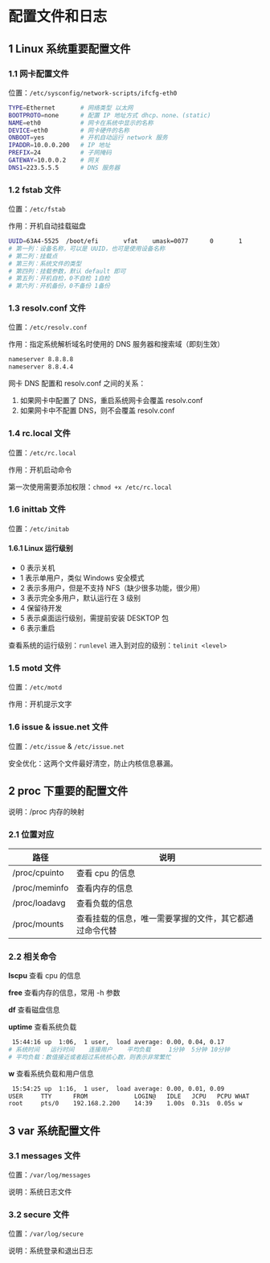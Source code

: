 # 配置文件和日志

## 1 Linux 系统重要配置文件

### 1.1 网卡配置文件

位置：`/etc/sysconfig/network-scripts/ifcfg-eth0`

```bash
TYPE=Ethernet       # 网络类型 以太网
BOOTPROTO=none      # 配置 IP 地址方式 dhcp、none、(static)
NAME=eth0           # 网卡在系统中显示的名称
DEVICE=eth0         # 网卡硬件的名称
ONBOOT=yes          # 开机自动运行 network 服务
IPADDR=10.0.0.200   # IP 地址
PREFIX=24           # 子网掩码
GATEWAY=10.0.0.2    # 网关
DNS1=223.5.5.5      # DNS 服务器
```

### 1.2 fstab 文件

位置：`/etc/fstab`

作用：开机自动挂载磁盘

```bash
UUID=63A4-5525  /boot/efi       vfat    umask=0077      0       1
# 第一列：设备名称，可以是 UUID，也可是使用设备名称
# 第二列：挂载点
# 第三列：系统文件的类型
# 第四列：挂载参数，默认 default 即可
# 第五列：开机自检，0不自检 1自检
# 第六列：开机备份，0不备份 1备份
```

### 1.3 resolv.conf 文件

位置：`/etc/resolv.conf`

作用：指定系统解析域名时使用的 DNS 服务器和搜索域（即刻生效）

```bash
nameserver 8.8.8.8
nameserver 8.8.4.4
```

网卡 DNS 配置和 resolv.conf 之间的关系：

1. 如果网卡中配置了 DNS，重启系统网卡会覆盖 resolv.conf
2. 如果网卡中不配置 DNS，则不会覆盖 resolv.conf

### 1.4 rc.local 文件

位置：`/etc/rc.local`

作用：开机启动命令

第一次使用需要添加权限：`chmod +x /etc/rc.local`

### 1.6 inittab 文件

位置：`/etc/initab`

#### 1.6.1 Linux 运行级别

- 0 表示关机
- 1 表示单用户，类似 Windows 安全模式
- 2 表示多用户，但是不支持 NFS（缺少很多功能，很少用）
- 3 表示完全多用户，默认运行在 3 级别
- 4 保留待开发
- 5 表示桌面运行级别，需提前安装 DESKTOP 包
- 6 表示重启

查看系统的运行级别：`runlevel`
进入到对应的级别：`telinit <level>`

### 1.5 motd 文件

位置：`/etc/motd`

作用：开机提示文字

### 1.6 issue & issue.net 文件

位置：`/etc/issue` & `/etc/issue.net`

安全优化：这两个文件最好清空，防止内核信息暴漏。

## 2 proc 下重要的配置文件

说明：/proc 内存的映射

### 2.1 位置对应

| 路径          | 说明                                                   |
| ------------- | ------------------------------------------------------ |
| /proc/cpuinto | 查看 cpu 的信息                                        |
| /proc/meminfo | 查看内存的信息                                         |
| /proc/loadavg | 查看负载的信息                                         |
| /proc/mounts  | 查看挂载的信息，唯一需要掌握的文件，其它都通过命令代替 |

### 2.2 相关命令

**lscpu** 查看 cpu 的信息

**free** 查看内存的信息，常用 -h 参数

**df** 查看磁盘信息

**uptime** 查看系统负载

```bash
 15:44:16 up  1:06,  1 user,  load average: 0.00, 0.04, 0.17
# 系统时间   运行时间    连接用户    平均负载     1分钟  5分钟 10分钟
# 平均负载：数值接近或者超过系统核心数，则表示非常繁忙
```

**w** 查看系统负载和用户信息

```bash
 15:54:25 up  1:16,  1 user,  load average: 0.00, 0.01, 0.09
USER     TTY      FROM             LOGIN@   IDLE   JCPU   PCPU WHAT
root     pts/0    192.168.2.200    14:39    1.00s  0.31s  0.05s w
```

## 3 var 系统配置文件

### 3.1 messages 文件

位置：`/var/log/messages`

说明：系统日志文件

### 3.2 secure 文件

位置：`/var/log/secure`

说明：系统登录和退出日志
